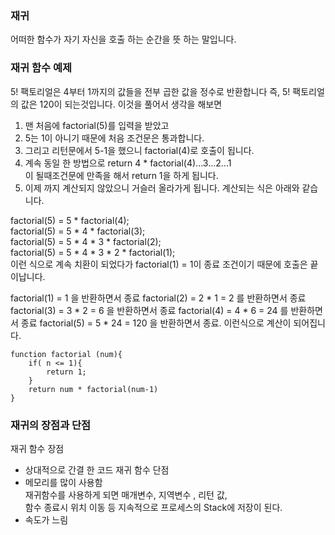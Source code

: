 ### 재귀
어떠한 함수가 자기 자신을 호출 하는 순간을 뜻 하는 말입니다.

### 재귀 함수 예제

5! 팩토리얼은 4부터 1까지의 값들을 전부 곱한 값을 정수로 반환합니다
즉, 5! 팩토리얼의 값은 120이 되는것입니다.
이것을 풀어서 생각을 해보면

1. 맨 처음에 factorial(5)를 입력을 받았고
2. 5는 1이 아니기 때문에 처음 조건문은 통과합니다.
3. 그리고 리턴문에서 5-1을 했으니 factorial(4)로 호출이 됩니다.
4. 계속 동일 한 방법으로 return 4 * factorial(4)...3...2...1<br>
이 될때조건문에 만족을 해서 return 1을 하게 됩니다.
5. 이제 까지 계산되지 않았으니 거슬러 올라가게 됩니다. 
계산되는 식은 아래와 같습니다.

factorial(5) = 5 * factorial(4);<br>
factorial(5) = 5 * 4 * factorial(3);<br>
factorial(5) = 5 * 4 * 3 * factorial(2);<br>
factorial(5) = 5 * 4 * 3 * 2 * factorial(1);<br>
이런 식으로 계속 치환이 되었다가 factorial(1) = 1이 종료 조건이기 때문에
호출은 끝이납니다.

factorial(1) = 1  을 반환하면서 종료
factorial(2) = 2 * 1  = 2  를 반환하면서 종료
factorial(3) = 3 * 2  = 6  을 반환하면서 종료
factorial(4) = 4 * 6  = 24 를 반환하면서 종료
factorial(5) = 5 * 24 = 120 을 반환하면서 종료.
이런식으로 계산이 되어집니다.


```
function factorial (num){
    if( n <= 1){
        return 1;
    }
    return num * factorial(num-1)
}
```

### 재귀의 장점과 단점 
재귀 함수 장점 
- 상대적으로 간결 한 코드
재귀 함수 단점
- 메모리를 많이 사용함<br>
재귀함수를 사용하게 되면 매개변수, 지역변수 , 리턴 값,<br>
 함수 종료시 위치 이동 등 지속적으로 프로세스의 Stack에 저장이 된다.
- 속도가 느림


